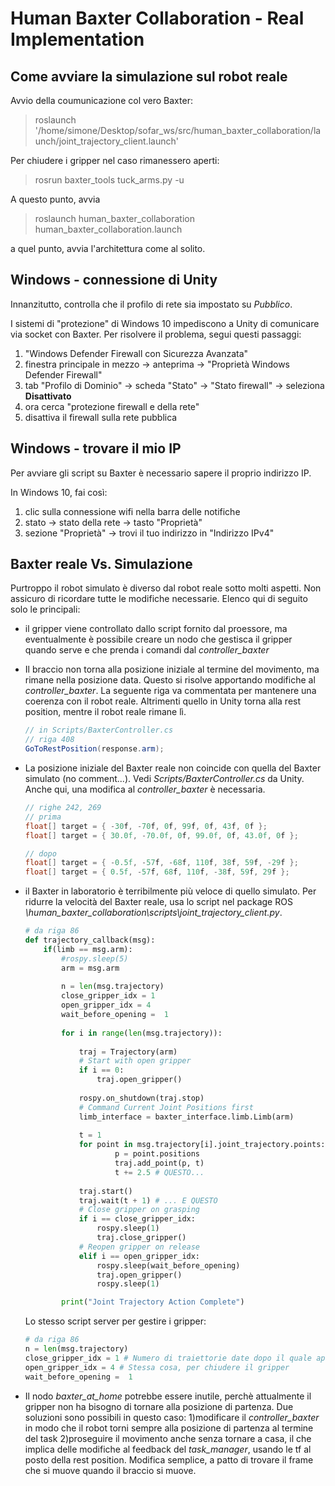 # Human Baxter Collaboration - Real Implementation 

## Come avviare la simulazione sul robot reale

Avvio della coumunicazione col vero Baxter:

> roslaunch '/home/simone/Desktop/sofar_ws/src/human_baxter_collaboration/launch/joint_trajectory_client.launch' 

Per chiudere i gripper nel caso rimanessero aperti:

> rosrun baxter_tools tuck_arms.py -u

A questo punto, avvia

> roslaunch human_baxter_collaboration human_baxter_collaboration.launch

a quel punto, avvia l'architettura come al solito. 

## Windows - connessione di Unity

Innanzitutto, controlla che il profilo di rete sia impostato su *Pubblico*.

I sistemi di "protezione" di Windows 10 impediscono a Unity di comunicare via socket con Baxter. Per risolvere il problema, segui questi passaggi:

1. "Windows Defender Firewall con Sicurezza Avanzata"
2. finestra principale in mezzo -> anteprima -> "Proprietà Windows Defender Firewall"
3. tab "Profilo di Dominio" -> scheda "Stato" -> "Stato firewall" -> seleziona **Disattivato**
4. ora cerca "protezione firewall e della rete"
5. disattiva il firewall sulla rete pubblica

## Windows - trovare il mio IP

Per avviare gli script su Baxter è necessario sapere il proprio indirizzo IP. 

In Windows 10, fai così:

1. clic sulla connessione wifi nella barra delle notifiche
2. stato -> stato della rete -> tasto "Proprietà"
3. sezione "Proprietà" -> trovi il tuo indirizzo in "Indirizzo IPv4"

## Baxter reale Vs. Simulazione 

Purtroppo il robot simulato è diverso dal robot reale sotto molti aspetti. Non assicuro di ricordare tutte le modifiche necessarie. Elenco qui di seguito solo le principali: 

- il gripper viene controllato dallo script fornito dal proessore, ma eventualmente è possibile creare un nodo che gestisca il gripper quando serve e che prenda i comandi dal *controller_baxter*

- Il braccio non torna alla posizione iniziale al termine del movimento, ma rimane nella posizione data. Questo si risolve apportando modifiche al *controller_baxter*. 
  La seguente riga va commentata per mantenere una coerenza con il robot reale. Altrimenti quello in Unity torna alla rest position, mentre il robot reale rimane lì.

    ```c#
    // in Scripts/BaxterController.cs
    // riga 408
    GoToRestPosition(response.arm);
    ```

- La posizione iniziale del Baxter reale non coincide con quella del Baxter simulato (no comment...). Vedi *Scripts/BaxterController.cs* da Unity. Anche qui, una modifica al *controller_baxter* è necessaria. 

    ```c#
    // righe 242, 269
    // prima
    float[] target = { -30f, -70f, 0f, 99f, 0f, 43f, 0f };
    float[] target = { 30.0f, -70.0f, 0f, 99.0f, 0f, 43.0f, 0f };

    // dopo
    float[] target = { -0.5f, -57f, -68f, 110f, 38f, 59f, -29f };
    float[] target = { 0.5f, -57f, 68f, 110f, -38f, 59f, 29f };

    ```

- il Baxter in laboratorio è terribilmente più veloce di quello simulato. Per ridurre la velocità del Baxter reale, usa lo script nel package ROS *\human_baxter_collaboration\scripts\joint_trajectory_client.py*.

    ```python
    # da riga 86
    def trajectory_callback(msg):
        if(limb == msg.arm):
            #rospy.sleep(5)
            arm = msg.arm
                
            n = len(msg.trajectory)
            close_gripper_idx = 1
            open_gripper_idx = 4
            wait_before_opening =  1
            
            for i in range(len(msg.trajectory)):
                
                traj = Trajectory(arm)
                # Start with open gripper
                if i == 0:
                    traj.open_gripper()
                    
                rospy.on_shutdown(traj.stop)
                # Command Current Joint Positions first
                limb_interface = baxter_interface.limb.Limb(arm)
                    
                t = 1
                for point in msg.trajectory[i].joint_trajectory.points:
                        p = point.positions
                        traj.add_point(p, t)
                        t += 2.5 # QUESTO...
                
                traj.start()
                traj.wait(t + 1) # ... E QUESTO
                # Close gripper on grasping
                if i == close_gripper_idx:
                    rospy.sleep(1)
                    traj.close_gripper()
                # Reopen gripper on release
                elif i == open_gripper_idx:
                    rospy.sleep(wait_before_opening)
                    traj.open_gripper()
                    rospy.sleep(1)

            print("Joint Trajectory Action Complete")
    ```

    Lo stesso script server per gestire i gripper:

    ```python
    # da riga 86
    n = len(msg.trajectory)
    close_gripper_idx = 1 # Numero di traiettorie date dopo il quale aprire il gripper
    open_gripper_idx = 4 # Stessa cosa, per chiudere il gripper
    wait_before_opening =  1
    ```

- Il nodo *baxter_at_home* potrebbe essere inutile, perchè attualmente il gripper non ha bisogno di tornare alla posizione di partenza. Due soluzioni sono possibili in questo caso: 1)modificare il *controller_baxter* in modo che il robot torni sempre alla posizione di partenza al termine del task 2)proseguire il movimento anche senza tornare a casa, il che implica delle modifiche al feedback del *task_manager*, usando le tf al posto della rest position. Modifica semplice, a patto di trovare il frame che si muove quando il braccio si muove. 